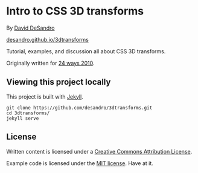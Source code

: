 # Intro to CSS 3D transforms

By [David DeSandro](http://desandro.com)

[desandro.github.io/3dtransforms](http://desandro.github.io/3dtransforms)

Tutorial, examples, and discussion all about CSS 3D transforms.

Originally written for [24 ways 2010](http://24ways.org/2010/intro-to-css-3d-transforms).

## Viewing this project locally

This project is built with [Jekyll](https://jekyllrb.com).

    git clone https://github.com/desandro/3dtransforms.git
    cd 3dtransforms/
    jekyll serve

## License

Written content is licensed under a [Creative Commons Attribution License](http://creativecommons.org/licenses/by/4.0/).

Example code is licensed under the [MIT license](http://desandro.mit-license.org). Have at it.
